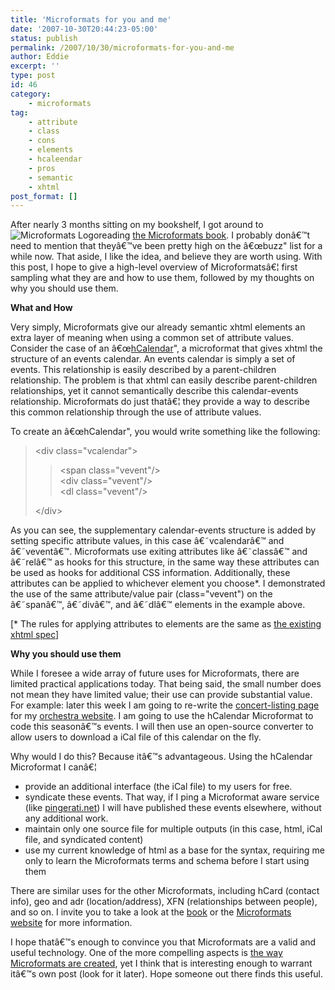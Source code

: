 ```yaml
---
title: 'Microformats for you and me'
date: '2007-10-30T20:44:23-05:00'
status: publish
permalink: /2007/10/30/microformats-for-you-and-me
author: Eddie
excerpt: ''
type: post
id: 46
category:
    - microformats
tag:
    - attribute
    - class
    - cons
    - elements
    - hcaleendar
    - pros
    - semantic
    - xhtml
post_format: []
---
```

After nearly 3 months sitting on my bookshelf, I got around to ![Microformats Logo](../../../../uploads/2007/10/microformats1.png "Microformats Logo")reading [the Microformats book](http://microformats.org/blog/2007/04/19/microformats-the-book/). I probably donâ€™t need to mention that theyâ€™ve been pretty high on the â€œbuzz" list for a while now. That aside, I like the idea, and believe they are worth using. With this post, I hope to give a high-level overview of Microformatsâ€¦ first sampling what they are and how to use them, followed by my thoughts on why you should use them.

**What and How**

Very simply, Microformats give our already semantic xhtml elements an extra layer of meaning when using a common set of attribute values. Consider the case of an â€œ[hCalendar](http://microformats.org/wiki/hcalendar)", a microformat that gives xhtml the structure of an events calendar. An events calendar is simply a set of events. This relationship is easily described by a parent-children relationship. The problem is that xhtml can easily describe parent-children relationships, yet it cannot semantically describe this calendar-events relationship. Microformats do just thatâ€¦ they provide a way to describe this common relationship through the use of attribute values.

To create an â€œhCalendar", you would write something like the following:

> &lt;div class="vcalendar">
> 
> > &lt;span class="vevent"/>  
> > &lt;div class="vevent"/>  
> > &lt;dl class="vevent"/>
> 
> &lt;/div>

As you can see, the supplementary calendar-events structure is added by setting specific attribute values, in this case â€˜vcalendarâ€™ and â€˜veventâ€™. Microformats use exiting attributes like â€˜classâ€™ and â€˜relâ€™ as hooks for this structure, in the same way these attributes can be used as hooks for additional CSS information. Additionally, these attributes can be applied to whichever element you choose\*. I demonstrated the use of the same attribute/value pair (class="vevent") on the â€˜spanâ€™, â€˜divâ€™, and â€˜dlâ€™ elements in the example above.

\[\* The rules for applying attributes to elements are the same as [the existing xhtml spec](http://www.w3.org/TR/xhtml11/)\]

**Why you should use them**

While I foresee a wide array of future uses for Microformats, there are limited practical applications today. That being said, the small number does not mean they have limited value; their use can provide substantial value. For example: later this week I am going to re-write the [concert-listing page](http://columbiaorchestra.org/season/) for my [ orchestra website](http://columbiaorchestra.org). I am going to use the hCalendar Microformat to code this seasonâ€™s events. I will then use an open-source converter to allow users to download a iCal file of this calendar on the fly.

Why would I do this? Because itâ€™s advantageous. Using the hCalendar Microformat I canâ€¦

- provide an additional interface (the iCal file) to my users for free.
- syndicate these events. That way, if I ping a Microformat aware service (like [pingerati.net](http://pingerati.net/)) I will have published these events elsewhere, without any additional work.
- maintain only one source file for multiple outputs (in this case, html, iCal file, and syndicated content)
- use my current knowledge of html as a base for the syntax, requiring me only to learn the Microformats terms and schema before I start using them

There are similar uses for the other Microformats, including hCard (contact info), geo and adr (location/address), XFN (relationships between people), and so on. I invite you to take a look at the [book](http://microformats.org/blog/2007/04/19/microformats-the-book/) or the [Microformats website](http://microformats.org/) for more information.

I hope thatâ€™s enough to convince you that Microformats are a valid and useful technology. One of the more compelling aspects is [the way Microformats are created](http://microformats.org/wiki/process), yet I think that is interesting enough to warrant itâ€™s own post (look for it later). Hope someone out there finds this useful.